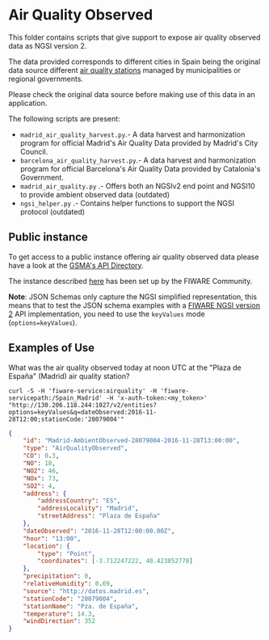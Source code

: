 # Air Quality Observed

This folder contains scripts that give support to expose air quality observed
data as NGSI version 2.

The data provided corresponds to different cities in Spain being the original
data source different
[air quality stations](../PointOfInterest/AirQualityStation) managed by
municipalities or regional governments.

Please check the original data source before making use of this data in an
application.

The following scripts are present:

-   `madrid_air_quality_harvest.py`.- A data harvest and harmonization program
    for official Madrid's Air Quality Data provided by Madrid's City Council.
-   `barcelona_air_quality_harvest.py`.- A data harvest and harmonization
    program for official Barcelona's Air Quality Data provided by Catalonia's
    Government.
-   `madrid_air_quality.py` .- Offers both an NGSIv2 end point and NGSI10 to
    provide ambient observed data (outdated)
-   `ngsi_helper.py` .- Contains helper functions to support the NGSI protocol
    (outdated)

## Public instance

To get access to a public instance offering air quality observed data please
have a look at the
[GSMA's API Directory](http://apidirectory.connectedliving.gsma.com/api/air-quality-spain).

The instance described
[here](https://docs.google.com/document/d/1lHP7XS-7TNzsxLa0bNFb-96JnJXh0ecIHS3-H0qMREg/edit?usp=sharing)
has been set up by the FIWARE Community.

**Note**: JSON Schemas only capture the NGSI simplified representation, this
means that to test the JSON schema examples with a
[FIWARE NGSI version 2](http://fiware.github.io/specifications/ngsiv2/stable)
API implementation, you need to use the `keyValues` mode (`options=keyValues`).

## Examples of Use

What was the air quality observed today at noon UTC at the "Plaza de España"
(Madrid) air quality station?

`curl -S -H 'fiware-service:airquality' -H 'fiware-servicepath:/Spain_Madrid' -H 'x-auth-token:<my_token>' "http://130.206.118.244:1027/v2/entities?options=keyValues&q=dateObserved:2016-11-28T12:00;stationCode:'28079004'"`

```json
{
    "id": "Madrid-AmbientObserved-28079004-2016-11-28T13:00:00",
    "type": "AirQualityObserved",
    "CO": 0.3,
    "NO": 18,
    "NO2": 46,
    "NOx": 73,
    "SO2": 4,
    "address": {
        "addressCountry": "ES",
        "addressLocality": "Madrid",
        "streetAddress": "Plaza de España"
    },
    "dateObserved": "2016-11-28T12:00:00.00Z",
    "hour": "13:00",
    "location": {
        "type": "Point",
        "coordinates": [-3.712247222, 40.423852778]
    },
    "precipitation": 0,
    "relativeHumidity": 0.69,
    "source": "http://datos.madrid.es",
    "stationCode": "28079004",
    "stationName": "Pza. de España",
    "temperature": 14.3,
    "windDirection": 352
}
```
